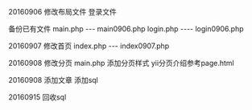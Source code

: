 20160906 修改布局文件 登录文件 

备份已有文件 main.php --- main0906.php login.php ---- login0906.php

20160907 修改首页
index.php --- index0907.php

20160908 修改分页
main.php 添加分页样式 yii分页介绍参考page.html

20160908 添加文章
添加sql

20160915 回收sql